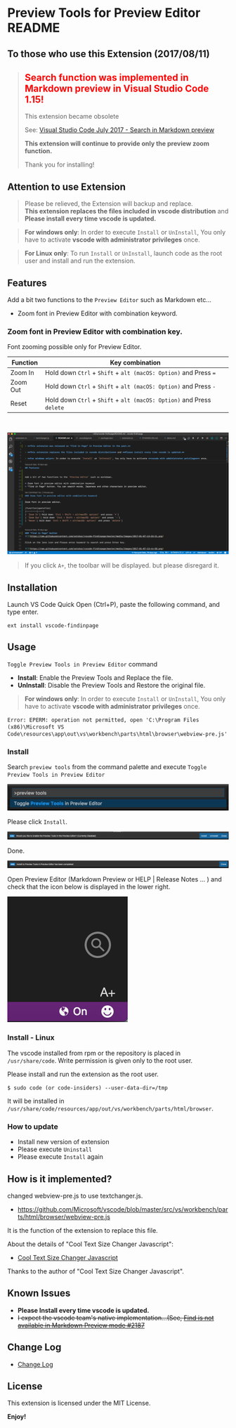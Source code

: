 # Preview Tools for Preview Editor README

## To those who use this Extension (2017/08/11)
> <h2><font color='red'>Search function was implemented in Markdown preview in Visual Studio Code 1.15!</font></h2>
>This extension became obsolete
>
> See: [Visual Studio Code July 2017 - Search in Markdown preview](https://code.visualstudio.com/updates/v1_15#_search-in-markdown-preview)
>   
> **This extension will continue to provide only the preview zoom function.**
>  
> Thank you for installing!

## Attention to use Extension

> Please be relieved, the Extension will backup and replace.  
> **This extension replaces the files included in vscode distribution** and **Please install every time vscode is updated.**

> **For windows only**: In order to execute `Install` or `UnInstall`, You only have to activate **vscode with administrator privileges** once.

> **For Linux only**: To run `Install` or `UnInstall`, launch code as the root user and install and run the extension.


## Features

Add a bit two functions to the `Preview Editor` such as Markdown etc...

* Zoom font in Preview Editor with combination keyword.

### Zoom font in Preview Editor with combination key.

Font zooming possible only for Preview Editor.

| Function | Key combination                                                       |
| -------- | --------------------------------------------------------------------- |
| Zoom In  | Hold down `Ctrl` + `Shift` + `alt (macOS: Option)` and Press `=`      |
| Zoom Out | Hold down `Ctrl` + `Shift` + `alt (macOS: Option)` and Press `-`      |
| Reset    | Hold down `Ctrl` + `Shift` + `alt (macOS: Option)` and Press `delete` |

<br>

![](https://raw.githubusercontent.com/satokaz/vscode-findinpage/images/fontzoom_LICEcap.gif)

> If you click `A+`, the toolbar will be displayed. but please disregard it.


## Installation

Launch VS Code Quick Open (Ctrl+P), paste the following command, and type enter.

```
ext install vscode-findinpage
```

## Usage

`Toggle Preview Tools in Preview Editor` command

* **Install**: Enable the Preview Tools and Replace the file.
* **UnInstall**: Disable the Preview Tools and Restore the original file.

> **For windows only**: In order to execute `Install` or `UnInstall`, You only have to activate **vscode with administrator privileges** once.

```
Error: EPERM: operation not permitted, open 'C:\Program Files (x86)\Microsoft VS Code\resources\app\out\vs\workbench\parts\html\browser\webview-pre.js'
```

### Install

Search `preview tools` from the command palette and execute `Toggle Preview Tools in Preview Editor`

![](https://raw.githubusercontent.com/satokaz/vscode-findinpage/images/スクリーンショット%202017-01-22%2015.15.29.png)

Please click `Install`.

![](https://raw.githubusercontent.com/satokaz/vscode-findinpage/images/スクリーンショット%202017-01-22%2015.16.16.png)

Done.

![](https://raw.githubusercontent.com/satokaz/vscode-findinpage/images/スクリーンショット%202017-01-22%2015.16.37.png)

Open Preview Editor (Markdown Preview or HELP | Release Notes ... ) and check that the icon below is displayed in the lower right.

![](https://raw.githubusercontent.com/satokaz/vscode-findinpage/images/スクリーンショット%202017-01-22%2015.17.16.png)


### Install - Linux 

The vscode installed from rpm or the repository is placed in `/usr/share/code`.
Write permission is given only to the root user.

Please install and run the extension as the root user.

```
$ sudo code (or code-insiders) --user-data-dir=/tmp
```

It will be installed in `/usr/share/code/resources/app/out/vs/workbench/parts/html/browser`.

### How to update

- Install new version of extension
- Please execute `Uninstall`
- Please execute `Install` again

## How is it implemented?

changed webview-pre.js to use textchanger.js.

* <https://github.com/Microsoft/vscode/blob/master/src/vs/workbench/parts/html/browser/webview-pre.js>

It is the function of the extension to replace this file.

About the details of "Cool Text Size Changer Javascript":
* [Cool Text Size Changer Javascript](http://www.seabreezecomputers.com/tips/textchanger.htm)

Thanks to the author of "Cool Text Size Changer Javascript".


<!--## Extension Settings


```css
#cool_find_msg{
	color: black;
}
```-->

## Known Issues

* **Please Install every time vscode is updated.**
* <S>I expect the vscode team's native implementation...(See, [Find is not available in Markdown Preview mode #2187](https://github.com/Microsoft/vscode/issues/2187)</S>

## Change Log

* [Change Log](https://marketplace.visualstudio.com/items/satokaz.vscode-findinpage/changelog)

## License

This extension is licensed under the MIT License.

**Enjoy!**